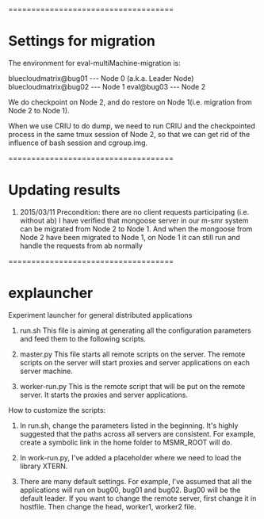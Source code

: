 ====================================
# Settings for migration

The environment for eval-multiMachine-migration is:

bluecloudmatrix@bug01 --- Node 0 (a.k.a. Leader Node)
bluecloudmatrix@bug02 --- Node 1
eval@bug03                      --- Node 2

We do checkpoint on Node 2, and do restore on Node 1(i.e. migration from 
Node 2 to Node 1).

When we use CRIU to do dump, we need to run CRIU and the checkpointed 
process in the same tmux session of Node 2, so that we can get rid of the 
influence of bash session and cgroup.img.

====================================
# Updating results

1. 2015/03/11
Precondition: there are no client requests participating (i.e. without ab) 
I have verified that mongoose server in our m-smr system can be 
migrated from Node 2 to Node 1.
And when the mongoose from Node 2 have been migrated to Node 1,
on Node 1 it can still run and handle the requests from ab normally


====================================
# explauncher
Experiment launcher for general distributed applications

1. run.sh
This file is aiming at generating all the configuration parameters and
feed them to the following scripts.

2. master.py
This file starts all remote scripts on the server. The remote scripts
on the server will start proxies and server applications on each server 
machine.

3. worker-run.py
This is the remote script that will be put on the remote server. 
It starts the proxies and server applications. 

How to customize the scripts:
1. In run.sh, change the parameters listed in the beginning. It's highly
suggested that the paths across all servers are consistent. For example,
create a symbolic link in the home folder to MSMR_ROOT will do.

2. In work-run.py, I've added a placeholder where we need to load the library
XTERN.

3. There are many default settings. For example, I've assumed that all the
applications will run on bug00, bug01 and bug02. Bug00 will be the default
leader. If you want to change the remote server, first change it in hostfile.
Then change the head, worker1, worker2 file.
